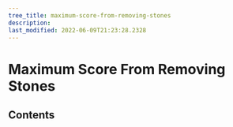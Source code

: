 ```yaml
---
tree_title: maximum-score-from-removing-stones
description: 
last_modified: 2022-06-09T21:23:28.2328
---
```


# Maximum Score From Removing Stones

## Contents
